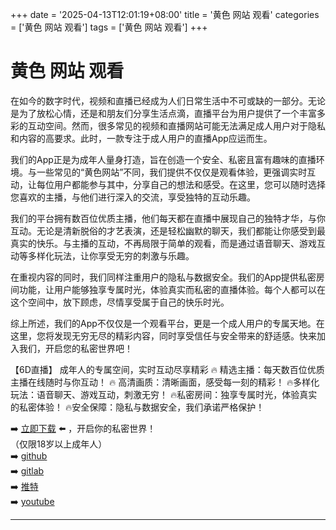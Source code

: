 +++
date = '2025-04-13T12:01:19+08:00'
title = '黄色 网站 观看'
categories = ['黄色 网站 观看']
tags = ['黄色 网站 观看']
+++

# 黄色 网站 观看

在如今的数字时代，视频和直播已经成为人们日常生活中不可或缺的一部分。无论是为了放松心情，还是和朋友们分享生活点滴，直播平台为用户提供了一个丰富多彩的互动空间。然而，很多常见的视频和直播网站可能无法满足成人用户对于隐私和内容的高要求。此时，一款专注于成人用户的直播App应运而生。

我们的App正是为成年人量身打造，旨在创造一个安全、私密且富有趣味的直播环境。与一些常见的“黄色网站”不同，我们提供不仅仅是观看体验，更强调实时互动，让每位用户都能参与其中，分享自己的想法和感受。在这里，您可以随时选择您喜欢的主播，与他们进行深入的交流，享受独特的互动乐趣。

我们的平台拥有数百位优质主播，他们每天都在直播中展现自己的独特才华，与你互动。无论是清新脱俗的才艺表演，还是轻松幽默的聊天，我们都能让你感受到最真实的快乐。与主播的互动，不再局限于简单的观看，而是通过语音聊天、游戏互动等多样化玩法，让你享受无穷的刺激与乐趣。

在重视内容的同时，我们同样注重用户的隐私与数据安全。我们的App提供私密房间功能，让用户能够独享专属时光，体验真实而私密的直播体验。每个人都可以在这个空间中，放下顾虑，尽情享受属于自己的快乐时光。

综上所述，我们的App不仅仅是一个观看平台，更是一个成人用户的专属天地。在这里，您将发现无穷无尽的精彩内容，同时享受信任与安全带来的舒适感。快来加入我们，开启您的私密世界吧！

【6D直播】
成年人的专属空间，实时互动尽享精彩
🔥 精选主播：每天数百位优质主播在线随时与你互动！
🔥 高清画质：清晰画面，感受每一刻的精彩！
🔥多样化玩法：语音聊天、游戏互动，刺激无穷！
🔥私密房间：独享专属时光，体验真实的私密体验！
🔥安全保障：隐私与数据安全，我们承诺严格保护！

➡️ [立即下载](https://down123.s3.ap-east-1.amazonaws.com/down/down.html?channelCode=blog) ⬅️ ，开启你的私密世界！  
（仅限18岁以上成年人）  
➡️ [github](https://aldult-live.github.io/)  
➡️ [gitlab](https://seo-09598d.gitlab.io/)  
➡️ [推特](https://x.com/wegame33)  
➡️ [youtube](https://www.youtube.com/@6Dlive)  

---
